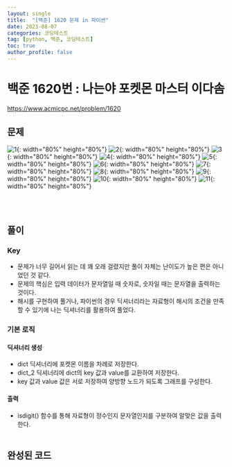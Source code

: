 ```yaml
---
layout: single
title:  "[백준] 1620 문제 in 파이썬"
date: 2023-08-07
categories: 코딩테스트
tag: [python, 백준, 코딩테스트]
toc: true
author_profile: false
---
```


# 백준 1620번 : 나는야 포켓몬 마스터 이다솜
<a href="https://www.acmicpc.net/problem/1620">https://www.acmicpc.net/problem/1620</a>
## 문제
![1](/images/baekjoon/0807/1620/1.jpg){: width="80%" height="80%"}
![2](/images/baekjoon/0807/1620/2.jpg){: width="80%" height="80%"}
![3](/images/baekjoon/0807/1620/3.jpg){: width="80%" height="80%"}
![4](/images/baekjoon/0807/1620/4.jpg){: width="80%" height="80%"}
![5](/images/baekjoon/0807/1620/5.jpg){: width="80%" height="80%"}
![6](/images/baekjoon/0807/1620/6.jpg){: width="80%" height="80%"}
![7](/images/baekjoon/0807/1620/7.jpg){: width="80%" height="80%"}
![8](/images/baekjoon/0807/1620/8.jpg){: width="80%" height="80%"}
![9](/images/baekjoon/0807/1620/9.jpg){: width="80%" height="80%"}
![10](/images/baekjoon/0807/1620/10.jpg){: width="80%" height="80%"}
![11](/images/baekjoon/0807/1620/11.jpg){: width="80%" height="80%"}

<br><br>

## 풀이
### Key
- 문제가 너무 길어서 읽는 데 꽤 오래 걸렸지만 풀이 자체는 난이도가 높은 편은 아니었던 것 같다.
- 문제의 핵심은 입력 데이터가 문자열일 때 숫자로, 숫자일 때는 문자열을 출력하는 것이다. 
- 해시를 구현하여 풀거나, 파이썬의 경우 딕셔너리라는 자료형이 해시의 조건을 만족할 수 있기에 나는 딕셔너리를 활용하여 풀었다.

### 기본 로직
#### 딕셔너리 생성
- dict 딕셔너리에 포켓몬 이름을 차례로 저장한다.
- dict_2 딕셔너리에 dict의 key 값과 value를 교환하여 저장한다.
- key 값과 value 값은 서로 저장하여 양방향 노드가 되도록 그래프를 구성한다.<br>
#### 출력
- isdigit() 함수를 통해 자료형이 정수인지 문자열인지를 구분하여 알맞은 값을 출력한다.
<br><br>
## 완성된 코드
<script src="https://gist.github.com/BEANyyy/9224f34bcb4f3345a2a4789c583d710b.js"></script>